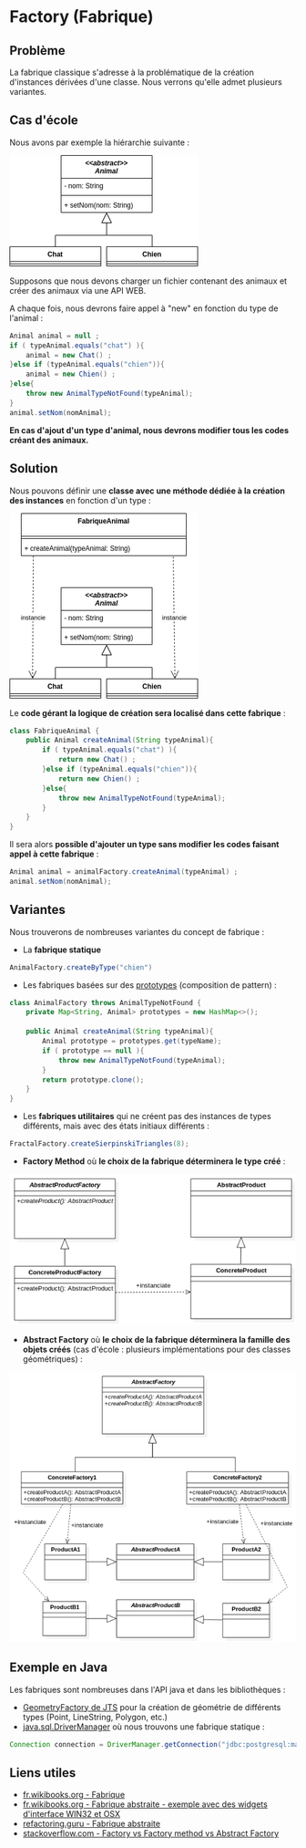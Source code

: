 
# Factory (Fabrique)

## Problème

La fabrique classique s'adresse à la problématique de la création d'instances dérivées d'une classe. Nous verrons qu'elle admet plusieurs variantes. 

## Cas d'école

Nous avons par exemple la hiérarchie suivante :

![UML_DP_FabriqueAnimal](uml/UML_DP_FabriqueAnimal.drawio.png)

Supposons que nous devons charger un fichier contenant des animaux et créer des animaux via une API WEB.

A chaque fois, nous devrons faire appel à "new" en fonction du type de l'animal :

```java
Animal animal = null ;
if ( typeAnimal.equals("chat") ){
    animal = new Chat() ;
}else if (typeAnimal.equals("chien")){
    animal = new Chien() ;
}else{
    throw new AnimalTypeNotFound(typeAnimal);
}
animal.setNom(nomAnimal);
```

**En cas d'ajout d'un type d'animal, nous devrons modifier tous les codes créant des animaux.**


## Solution

Nous pouvons définir une **classe avec une méthode dédiée à la création des instances** en fonction d'un type :

![UML Fabrique](uml/UML_DP_FabriqueAnimal-solution.drawio.png)

Le **code gérant la logique de création sera localisé dans cette fabrique** :

```java
class FabriqueAnimal {
    public Animal createAnimal(String typeAnimal){
        if ( typeAnimal.equals("chat") ){
            return new Chat() ;
        }else if (typeAnimal.equals("chien")){
            return new Chien() ;
        }else{
            throw new AnimalTypeNotFound(typeAnimal);
        }
    }
}
```

Il sera alors **possible d'ajouter un type sans modifier les codes faisant appel à cette fabrique** :

```java
Animal animal = animalFactory.createAnimal(typeAnimal) ;
animal.setNom(nomAnimal);
```

## Variantes

Nous trouverons de nombreuses variantes du concept de fabrique :

* La **fabrique statique**

```java
AnimalFactory.createByType("chien")
```

* Les fabriques basées sur des [prototypes](Prototype.md) (composition de pattern) :

```java
class AnimalFactory throws AnimalTypeNotFound {
    private Map<String, Animal> prototypes = new HashMap<>();

    public Animal createAnimal(String typeAnimal){
        Animal prototype = prototypes.get(typeName);
        if ( prototype == null ){
            throw new AnimalTypeNotFound(typeAnimal);
        }
        return prototype.clone();
    }
}
```

* Les **fabriques utilitaires** qui ne créent pas des instances de types différents, mais avec des états initiaux différents :

```java
FractalFactory.createSierpinskiTriangles(8);
```

* **Factory Method** où **le choix de la fabrique déterminera le type créé** :

![UML_DP_FactoryMethod](uml/UML_DP_FactoryMethod.png)

* **Abstract Factory** où **le choix de la fabrique déterminera la famille des objets créés** (cas d'école : plusieurs implémentations pour des classes géométriques) :

![UML_DP_FactoryMethod](uml/UML_DP_FabriqueAbstraite_me.png)


## Exemple en Java

Les fabriques sont nombreuses dans l'API java et dans les bibliothèques :

* [GeometryFactory de JTS](https://locationtech.github.io/jts/javadoc/org/locationtech/jts/geom/GeometryFactory.html) pour la création de géométrie de différents types (Point, LineString, Polygon, etc.)
* [java.sql.DriverManager](https://docs.oracle.com/javase/8/docs/api/java/sql/DriverManager.html) où nous trouvons une fabrique statique :

```java
Connection connection = DriverManager.getConnection("jdbc:postgresql:mabase")
```

## Liens utiles

* [fr.wikibooks.org - Fabrique](https://fr.wikibooks.org/wiki/Patrons_de_conception/Fabrique)
* [fr.wikibooks.org - Fabrique abstraite - exemple avec des widgets d'interface WIN32 et OSX](https://fr.wikibooks.org/wiki/Patrons_de_conception/Fabrique_abstraite)
* [refactoring.guru - Fabrique abstraite](https://refactoring.guru/fr/design-patterns/abstract-factory)
* [stackoverflow.com - Factory vs Factory method vs Abstract Factory](https://stackoverflow.com/questions/13029261/design-patterns-factory-vs-factory-method-vs-abstract-factory)

